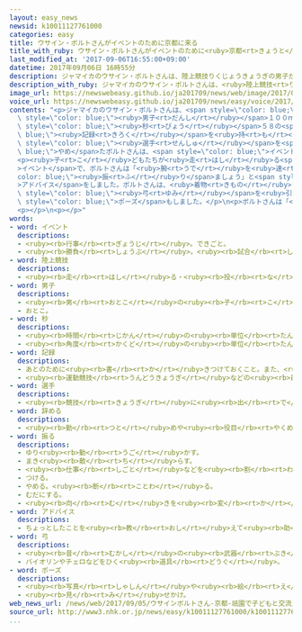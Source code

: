 ```yaml
---
layout: easy_news
newsid: k10011127761000
categories: easy
title: ウサイン・ボルトさんがイベントのために京都に来る
title_with_ruby: ウサイン・ボルトさんがイベントのために<ruby>京都<rt>きょうと</rt></ruby>に<ruby>来<rt>く</rt></ruby>る
last_modified_at: '2017-09-06T16:55:00+09:00'
datetime: 2017年09月06日 16時55分
description: ジャマイカのウサイン・ボルトさんは、陸上競技りくじょうきょうぎの男子だんし１００ｍで、世界せかいでいちばん速はやい９秒びょう５８の記録きろくを持もっています。
description_with_ruby: ジャマイカのウサイン・ボルトさんは、<ruby>陸上競技<rt>りくじょうきょうぎ</rt></ruby>の<ruby>男子<rt>だんし</rt></ruby>１００ｍで、<ruby>世界<rt>せかい</rt></ruby>でいちばん<ruby>速<rt>はや</rt></ruby>い９<ruby>秒<rt>びょう</rt></ruby>５８の<ruby>記録<rt>きろく</rt></ruby>を<ruby>持<rt>も</rt></ruby>っています。
image_url: https://newswebeasy.github.io/ja201709/news/web/image/2017/09/06/k10011127761000.jpg
voice_url: https://newswebeasy.github.io/ja201709/news/easy/voice/2017/09/06/k10011127761000.mp3
contents: "<p>ジャマイカのウサイン・ボルトさんは、<span style=\"color: blue;\"><ruby>陸上競技<rt>りくじょうきょうぎ</rt></ruby></span>の<span\
  \ style=\"color: blue;\"><ruby>男子<rt>だんし</rt></ruby></span>１００ｍで、<ruby>世界<rt>せかい</rt></ruby>でいちばん<ruby>速<rt>はや</rt></ruby>い９<span\
  \ style=\"color: blue;\"><ruby>秒<rt>びょう</rt></ruby></span>５８の<span style=\"color:\
  \ blue;\"><ruby>記録<rt>きろく</rt></ruby></span>を<ruby>持<rt>も</rt></ruby>っています。<ruby>先月<rt>せんげつ</rt></ruby><span\
  \ style=\"color: blue;\"><ruby>選手<rt>せんしゅ</rt></ruby></span>を<span style=\"color:\
  \ blue;\">やめ</span>たボルトさんは、<span style=\"color: blue;\">イベント</span>に<ruby>出<rt>で</rt></ruby>るために<ruby>京都<rt>きょうと</rt></ruby>に<ruby>来<rt>き</rt></ruby>ました。</p>\n\
  <p><ruby>子<rt>こ</rt></ruby>どもたちが<ruby>走<rt>はし</rt></ruby>る<span style=\"color: blue;\"\
  >イベント</span>で、ボルトさんは「<ruby>腕<rt>うで</rt></ruby>を<ruby>速<rt>はや</rt></ruby>く<span style=\"\
  color: blue;\"><ruby>振<rt>ふ</rt></ruby>り</span>ましょう」と<span style=\"color: blue;\"\
  >アドバイス</span>をしました。ボルトさんは、<ruby>着物<rt>きもの</rt></ruby>を<ruby>着<rt>き</rt></ruby>た<ruby>舞妓<rt>まいこ</rt></ruby>や<ruby>子<rt>こ</rt></ruby>どもたちと<ruby>一緒<rt>いっしょ</rt></ruby>に、みんなが<ruby>知<rt>し</rt></ruby>っている<span\
  \ style=\"color: blue;\"><ruby>弓<rt>ゆみ</rt></ruby></span>を<ruby>引<rt>ひ</rt></ruby>く<span\
  \ style=\"color: blue;\">ポーズ</span>もしました。</p>\n<p>ボルトさんは「<ruby>京都<rt>きょうと</rt></ruby>にはすばらしいお<ruby>寺<rt>てら</rt></ruby>もあると<ruby>聞<rt>き</rt></ruby>いているので、ぜひ<ruby>行<rt>い</rt></ruby>ってみたいです」と<ruby>話<rt>はな</rt></ruby>していました。</p>\n\
  <p></p>\n<p></p>"
words:
- word: イベント
  descriptions:
  - <ruby><rb>行事</rb><rt>ぎょうじ</rt></ruby>。できごと。
  - <ruby><rb>勝負</rb><rt>しょうぶ</rt></ruby>。<ruby><rb>試合</rb><rt>しあい</rt></ruby>。
- word: 陸上競技
  descriptions:
  - <ruby><rb>走</rb><rt>はし</rt></ruby>る・<ruby><rb>投</rb><rt>な</rt></ruby>げる・<ruby><rb>跳</rb><rt>と</rt></ruby>ぶなどのスポーツ。トラックとフィールドの<ruby><rb>二種類</rb><rt>にしゅるい</rt></ruby>がある。<ruby><rb>陸上</rb><rt>りくじょう</rt></ruby>。
- word: 男子
  descriptions:
  - <ruby><rb>男</rb><rt>おとこ</rt></ruby>の<ruby><rb>子</rb><rt>こ</rt></ruby>。
  - おとこ。
- word: 秒
  descriptions:
  - <ruby><rb>時間</rb><rt>じかん</rt></ruby>の<ruby><rb>単位</rb><rt>たんい</rt></ruby>。１<ruby><rb>分</rb><rt>ぷん</rt></ruby>の６０<ruby><rb>分</rb><rt>ぶん</rt></ruby>の１。
  - <ruby><rb>角度</rb><rt>かくど</rt></ruby>の<ruby><rb>単位</rb><rt>たんい</rt></ruby>。１<ruby><rb>分</rb><rt>ぷん</rt></ruby>の６０<ruby><rb>分</rb><rt>ぶん</rt></ruby>の１。
- word: 記録
  descriptions:
  - あとのために<ruby><rb>書</rb><rt>か</rt></ruby>きつけておくこと。また、<ruby><rb>書</rb><rt>か</rt></ruby>きつけたもの。
  - <ruby><rb>運動競技</rb><rt>うんどうきょうぎ</rt></ruby>などの<ruby><rb>最高</rb><rt>さいこう</rt></ruby>の<ruby><rb>成績</rb><rt>せいせき</rt></ruby>。レコード。
- word: 選手
  descriptions:
  - <ruby><rb>競技</rb><rt>きょうぎ</rt></ruby>に<ruby><rb>出</rb><rt>で</rt></ruby>るために<ruby><rb>選</rb><rt>えら</rt></ruby>ばれた<ruby><rb>人</rb><rt>ひと</rt></ruby>。
- word: 辞める
  descriptions:
  - <ruby><rb>勤</rb><rt>つと</rt></ruby>めや<ruby><rb>役目</rb><rt>やくめ</rt></ruby>から<ruby><rb>退</rb><rt>しりぞ</rt></ruby>く。
- word: 振る
  descriptions:
  - ゆり<ruby><rb>動</rb><rt>うご</rt></ruby>かす。
  - まき<ruby><rb>散</rb><rt>ち</rt></ruby>らす。
  - <ruby><rb>仕事</rb><rt>しごと</rt></ruby>などを<ruby><rb>割</rb><rt>わ</rt></ruby>り<ruby><rb>当</rb><rt>あ</rt></ruby>てる。
  - つける。
  - やめる。<ruby><rb>断</rb><rt>ことわ</rt></ruby>る。
  - むだにする。
  - <ruby><rb>向</rb><rt>む</rt></ruby>きを<ruby><rb>変</rb><rt>か</rt></ruby>える。
- word: アドバイス
  descriptions:
  - ちょっとしたことを<ruby><rb>教</rb><rt>おし</rt></ruby>えて<ruby><rb>助</rb><rt>たす</rt></ruby>けること。また、そのことば。<ruby><rb>助言</rb><rt>じょげん</rt></ruby>。
- word: 弓
  descriptions:
  - <ruby><rb>昔</rb><rt>むかし</rt></ruby>の<ruby><rb>武器</rb><rt>ぶき</rt></ruby>の<ruby><rb>一</rb><rt>ひと</rt></ruby>つ。つるを<ruby><rb>張</rb><rt>は</rt></ruby>り、<ruby><rb>矢</rb><rt>や</rt></ruby>をつがえて<ruby><rb>射</rb><rt>い</rt></ruby>る<ruby><rb>物</rb><rt>もの</rt></ruby>。
  - バイオリンやチェロなどをひく<ruby><rb>道具</rb><rt>どうぐ</rt></ruby>。
- word: ポーズ
  descriptions:
  - <ruby><rb>写真</rb><rt>しゃしん</rt></ruby>や<ruby><rb>絵</rb><rt>え</rt></ruby>などの<ruby><rb>人物</rb><rt>じんぶつ</rt></ruby>の<ruby><rb>姿勢</rb><rt>しせい</rt></ruby>。
  - <ruby><rb>見</rb><rt>み</rt></ruby>せかけ。
web_news_url: /news/web/2017/09/05/ウサインボルトさん-京都-祇園で子どもと交流/
source_url: http://www3.nhk.or.jp/news/easy/k10011127761000/k10011127761000.html
...
```

